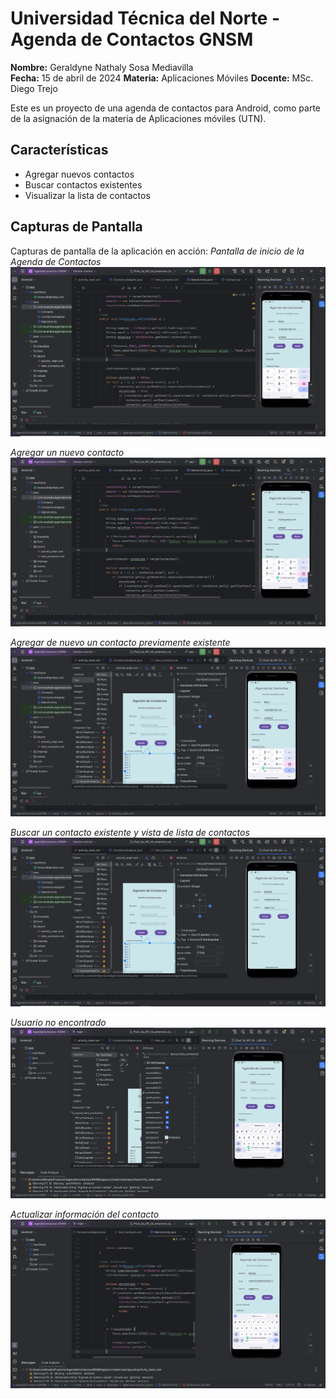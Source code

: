 # Universidad Técnica del Norte - Agenda de Contactos GNSM

**Nombre:** Geraldyne Nathaly Sosa Mediavilla  
**Fecha:** 15 de abril de 2024
**Materia:** Aplicaciones Móviles
**Docente:** MSc. Diego Trejo

Este es un proyecto de una agenda de contactos para Android, como parte de la asignación de la materia de Aplicaciones móviles (UTN).

## Características

- Agregar nuevos contactos
- Buscar contactos existentes
- Visualizar la lista de contactos

## Capturas de Pantalla

Capturas de pantalla de la aplicación en acción:
*Pantalla de inicio de la Agenda de Contactos*
![Imagen 1](img/1.png)

*Agregar un nuevo contacto*
![Imagen 2](img/2.png)

*Agregar de nuevo un contacto previamente existente*
![Imagen 3](img/3.png)

*Buscar un contacto existente y vista de lista de contactos*
![Imagen 4](img/4.png)

*Usuario no encontrado*
![Imagen 4](img/5.png)

*Actualizar información del contacto*
![Imagen 4](img/6.png)
